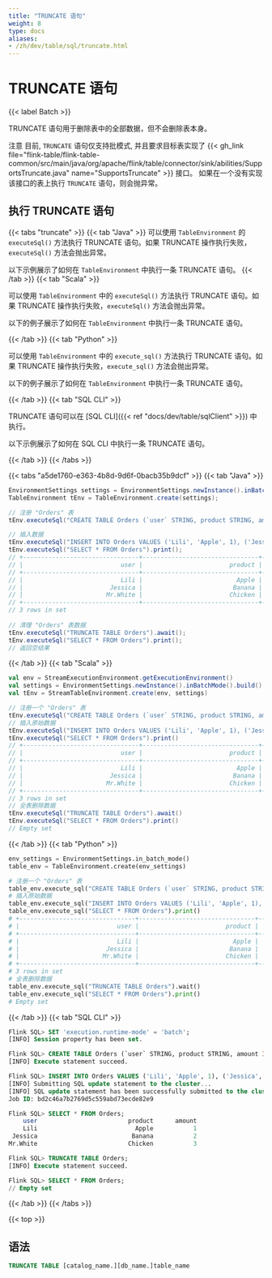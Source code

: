 ```yaml
---
title: "TRUNCATE 语句"
weight: 8
type: docs
aliases:
- /zh/dev/table/sql/truncate.html
---
```

<!--
Licensed to the Apache Software Foundation (ASF) under one
or more contributor license agreements.  See the NOTICE file
distributed with this work for additional information
regarding copyright ownership.  The ASF licenses this file
to you under the Apache License, Version 2.0 (the
"License"); you may not use this file except in compliance
with the License.  You may obtain a copy of the License at

  http://www.apache.org/licenses/LICENSE-2.0

Unless required by applicable law or agreed to in writing,
software distributed under the License is distributed on an
"AS IS" BASIS, WITHOUT WARRANTIES OR CONDITIONS OF ANY
KIND, either express or implied.  See the License for the
specific language governing permissions and limitations
under the License.
-->

<a name="truncate-statements"></a>

# TRUNCATE 语句

{{< label Batch >}}

TRUNCATE 语句用于删除表中的全部数据，但不会删除表本身。

<span class="label label-danger">注意</span> 目前, `TRUNCATE` 语句仅支持批模式, 并且要求目标表实现了 {{< gh_link file="flink-table/flink-table-common/src/main/java/org/apache/flink/table/connector/sink/abilities/SupportsTruncate.java" name="SupportsTruncate" >}} 接口。
如果在一个没有实现该接口的表上执行 `TRUNCATE` 语句，则会抛异常。

<a name="run-a-truncate-statement"></a>

## 执行 TRUNCATE 语句

{{< tabs "truncate" >}}
{{< tab "Java" >}}
可以使用 `TableEnvironment` 的 `executeSql()` 方法执行 TRUNCATE 语句。如果 TRUNCATE 操作执行失败，`executeSql()` 方法会抛出异常。

以下示例展示了如何在 `TableEnvironment` 中执行一条 TRUNCATE 语句。
{{< /tab >}}
{{< tab "Scala" >}}

可以使用 `TableEnvironment` 中的 `executeSql()` 方法执行 TRUNCATE 语句。如果 TRUNCATE 操作执行失败，`executeSql()` 方法会抛出异常。

以下的例子展示了如何在 `TableEnvironment` 中执行一条 TRUNCATE 语句。

{{< /tab >}}
{{< tab "Python" >}}

可以使用 `TableEnvironment` 中的 `execute_sql()` 方法执行 TRUNCATE 语句。如果 TRUNCATE 操作执行失败，`execute_sql()` 方法会抛出异常。

以下的例子展示了如何在 `TableEnvironment` 中执行一条 TRUNCATE 语句。

{{< /tab >}}
{{< tab "SQL CLI" >}}

TRUNCATE 语句可以在 [SQL CLI]({{< ref "docs/dev/table/sqlClient" >}}) 中执行。

以下示例展示了如何在 SQL CLI 中执行一条 TRUNCATE 语句。

{{< /tab >}}
{{< /tabs >}}

{{< tabs "a5de1760-e363-4b8d-9d6f-0bacb35b9dcf" >}}
{{< tab "Java" >}}
```java
EnvironmentSettings settings = EnvironmentSettings.newInstance().inBatchMode().build();
TableEnvironment tEnv = TableEnvironment.create(settings);

// 注册 "Orders" 表
tEnv.executeSql("CREATE TABLE Orders (`user` STRING, product STRING, amount INT) WITH (...)");

// 插入数据
tEnv.executeSql("INSERT INTO Orders VALUES ('Lili', 'Apple', 1), ('Jessica', 'Banana', 2), ('Mr.White', 'Chicken', 3)").await();
tEnv.executeSql("SELECT * FROM Orders").print();
// +--------------------------------+--------------------------------+-------------+
// |                           user |                        product |      amount |
// +--------------------------------+--------------------------------+-------------+
// |                           Lili |                          Apple |           1 |
// |                        Jessica |                         Banana |           2 |
// |                       Mr.White |                        Chicken |           3 |
// +--------------------------------+--------------------------------+-------------+
// 3 rows in set
        
// 清理 "Orders" 表数据
tEnv.executeSql("TRUNCATE TABLE Orders").await();
tEnv.executeSql("SELECT * FROM Orders").print();
// 返回空结果
```
{{< /tab >}}
{{< tab "Scala" >}}
```scala
val env = StreamExecutionEnvironment.getExecutionEnvironment()
val settings = EnvironmentSettings.newInstance().inBatchMode().build()
val tEnv = StreamTableEnvironment.create(env, settings)

// 注册一个 "Orders" 表
tEnv.executeSql("CREATE TABLE Orders (`user` STRING, product STRING, amount INT) WITH (...)")
// 插入原始数据
tEnv.executeSql("INSERT INTO Orders VALUES ('Lili', 'Apple', 1), ('Jessica', 'Banana', 2), ('Mr.White', 'Chicken', 3)").await()
tEnv.executeSql("SELECT * FROM Orders").print()
// +--------------------------------+--------------------------------+-------------+
// |                           user |                        product |      amount |
// +--------------------------------+--------------------------------+-------------+
// |                           Lili |                          Apple |           1 |
// |                        Jessica |                         Banana |           2 |
// |                       Mr.White |                        Chicken |           3 |
// +--------------------------------+--------------------------------+-------------+
// 3 rows in set
// 全表删除数据
tEnv.executeSql("TRUNCATE TABLE Orders").await()
tEnv.executeSql("SELECT * FROM Orders").print()
// Empty set
```
{{< /tab >}}
{{< tab "Python" >}}
```python
env_settings = EnvironmentSettings.in_batch_mode()
table_env = TableEnvironment.create(env_settings)

# 注册一个 "Orders" 表
table_env.execute_sql("CREATE TABLE Orders (`user` STRING, product STRING, amount INT) WITH (...)")
# 插入原始数据
table_env.execute_sql("INSERT INTO Orders VALUES ('Lili', 'Apple', 1), ('Jessica', 'Banana', 2), ('Mr.White', 'Chicken', 3)").wait()
table_env.execute_sql("SELECT * FROM Orders").print()
# +--------------------------------+--------------------------------+-------------+
# |                           user |                        product |      amount |
# +--------------------------------+--------------------------------+-------------+
# |                           Lili |                          Apple |           1 |
# |                        Jessica |                         Banana |           2 |
# |                       Mr.White |                        Chicken |           3 |
# +--------------------------------+--------------------------------+-------------+
# 3 rows in set
# 全表删除数据
table_env.execute_sql("TRUNCATE TABLE Orders").wait()
table_env.execute_sql("SELECT * FROM Orders").print()
# Empty set
```
{{< /tab >}}
{{< tab "SQL CLI" >}}
```sql
Flink SQL> SET 'execution.runtime-mode' = 'batch';
[INFO] Session property has been set.

Flink SQL> CREATE TABLE Orders (`user` STRING, product STRING, amount INT) with (...);
[INFO] Execute statement succeed.

Flink SQL> INSERT INTO Orders VALUES ('Lili', 'Apple', 1), ('Jessica', 'Banana', 1), ('Mr.White', 'Chicken', 3);
[INFO] Submitting SQL update statement to the cluster...
[INFO] SQL update statement has been successfully submitted to the cluster:
Job ID: bd2c46a7b2769d5c559abd73ecde82e9

Flink SQL> SELECT * FROM Orders;
    user                         product      amount
    Lili                           Apple           1
 Jessica                          Banana           2
Mr.White                         Chicken           3

Flink SQL> TRUNCATE TABLE Orders;
[INFO] Execute statement succeed.

Flink SQL> SELECT * FROM Orders;
// Empty set
```
{{< /tab >}}
{{< /tabs >}}

{{< top >}}

<a name="syntax"></a>

## 语法

```sql
TRUNCATE TABLE [catalog_name.][db_name.]table_name
```
